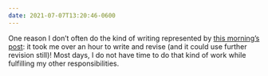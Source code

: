 ```yaml
---
date: 2021-07-07T13:20:46-0600
---
```


One reason I don’t often do the kind of writing represented by [this morning’s post][preferences]: it took me over an hour to write and revise (and it could use further revision still)! Most days, I do not have time to do that kind of work while fulfilling my other responsibilities.

[preferences]: https://v5.chriskrycho.com/journal/revealed-and-stated-preferences/